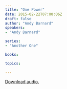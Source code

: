 ```yaml
---
title: "One Power"
date: 2015-02-22T07:00:06Z
draft: false
author: "Andy Barnard"
speakers:
- "Andy Barnard"

series:
- "Another One"

books:

topics:

---
```

[Download audio.](https://s3-eu-west-1.amazonaws.com/highwaychurch/messages/2015_02/2015-02-22_OnePower.mp3)